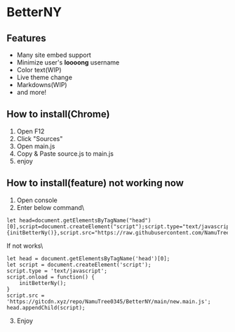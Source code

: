 # BetterNY
## Features
- Many site embed support
- Minimize user's **loooong** username
- Color text(WIP)
- Live theme change
- Markdowns(WIP)
- and more!
## How to install(Chrome)
1. Open F12
2. Click "Sources"
3. Open main.js
4. Copy & Paste source.js to main.js
5. enjoy
## How to install(feature) not working now
1. Open console
2. Enter below command\

```
let head=document.getElementsByTagName("head")[0],script=document.createElement("script");script.type="text/javascript",script.onload=function(){initBetterNy()},script.src="https://raw.githubusercontent.com/NamuTree0345/BetterNY/main/new.main.js",head.appendChild(script);
```
If not works\
```
let head = document.getElementsByTagName('head')[0];
let script = document.createElement('script');
script.type = 'text/javascript';
script.onload = function() {
    initBetterNy();
}
script.src = 'https://gitcdn.xyz/repo/NamuTree0345/BetterNY/main/new.main.js';
head.appendChild(script);
```
3. Enjoy
